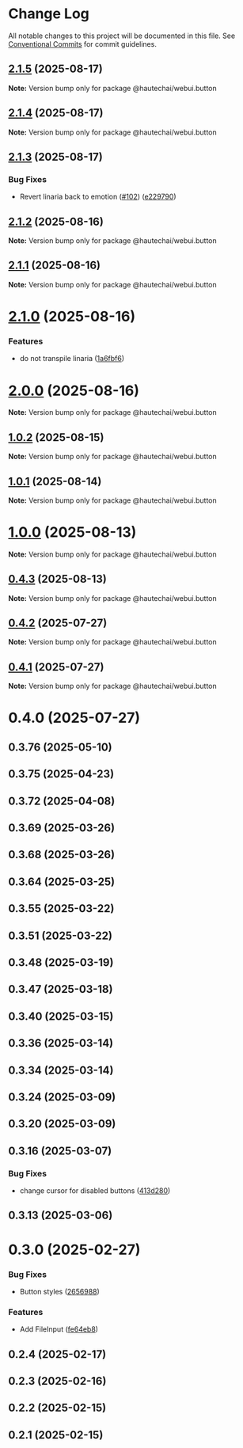 # Change Log

All notable changes to this project will be documented in this file.
See [Conventional Commits](https://conventionalcommits.org) for commit guidelines.

## [2.1.5](https://github.com/HautechAI/webui/compare/@hautechai/webui.button@2.1.4...@hautechai/webui.button@2.1.5) (2025-08-17)

**Note:** Version bump only for package @hautechai/webui.button

## [2.1.4](https://github.com/HautechAI/webui/compare/@hautechai/webui.button@2.1.3...@hautechai/webui.button@2.1.4) (2025-08-17)

**Note:** Version bump only for package @hautechai/webui.button

## [2.1.3](https://github.com/HautechAI/webui/compare/@hautechai/webui.button@2.1.2...@hautechai/webui.button@2.1.3) (2025-08-17)

### Bug Fixes

- Revert linaria back to emotion ([#102](https://github.com/HautechAI/webui/issues/102)) ([e229790](https://github.com/HautechAI/webui/commit/e229790dae8eba4b3037bbe41365e5a73ab7f6dc))

## [2.1.2](https://github.com/HautechAI/webui/compare/@hautechai/webui.button@2.1.1...@hautechai/webui.button@2.1.2) (2025-08-16)

**Note:** Version bump only for package @hautechai/webui.button

## [2.1.1](https://github.com/HautechAI/webui/compare/@hautechai/webui.button@2.1.0...@hautechai/webui.button@2.1.1) (2025-08-16)

**Note:** Version bump only for package @hautechai/webui.button

# [2.1.0](https://github.com/HautechAI/webui/compare/@hautechai/webui.button@1.0.2...@hautechai/webui.button@2.1.0) (2025-08-16)

### Features

- do not transpile linaria ([1a6fbf6](https://github.com/HautechAI/webui/commit/1a6fbf6353a0e5028040006b5045170cf83f1ba0))

# [2.0.0](https://github.com/HautechAI/webui/compare/@hautechai/webui.button@1.0.2...@hautechai/webui.button@2.0.0) (2025-08-16)

**Note:** Version bump only for package @hautechai/webui.button

## [1.0.2](https://github.com/HautechAI/webui/compare/@hautechai/webui.button@1.0.1...@hautechai/webui.button@1.0.2) (2025-08-15)

**Note:** Version bump only for package @hautechai/webui.button

## [1.0.1](https://github.com/HautechAI/webui/compare/@hautechai/webui.button@1.0.0...@hautechai/webui.button@1.0.1) (2025-08-14)

**Note:** Version bump only for package @hautechai/webui.button

# [1.0.0](https://github.com/HautechAI/webui/compare/@hautechai/webui.button@0.4.3...@hautechai/webui.button@1.0.0) (2025-08-13)

**Note:** Version bump only for package @hautechai/webui.button

## [0.4.3](https://github.com/HautechAI/webui/compare/@hautechai/webui.button@0.4.2...@hautechai/webui.button@0.4.3) (2025-08-13)

**Note:** Version bump only for package @hautechai/webui.button

## [0.4.2](https://github.com/HautechAI/webui/compare/@hautechai/webui.button@0.4.1...@hautechai/webui.button@0.4.2) (2025-07-27)

**Note:** Version bump only for package @hautechai/webui.button

## [0.4.1](https://github.com/HautechAI/webui/compare/@hautechai/webui.button@0.4.0...@hautechai/webui.button@0.4.1) (2025-07-27)

**Note:** Version bump only for package @hautechai/webui.button

# 0.4.0 (2025-07-27)

## 0.3.76 (2025-05-10)

## 0.3.75 (2025-04-23)

## 0.3.72 (2025-04-08)

## 0.3.69 (2025-03-26)

## 0.3.68 (2025-03-26)

## 0.3.64 (2025-03-25)

## 0.3.55 (2025-03-22)

## 0.3.51 (2025-03-22)

## 0.3.48 (2025-03-19)

## 0.3.47 (2025-03-18)

## 0.3.40 (2025-03-15)

## 0.3.36 (2025-03-14)

## 0.3.34 (2025-03-14)

## 0.3.24 (2025-03-09)

## 0.3.20 (2025-03-09)

## 0.3.16 (2025-03-07)

### Bug Fixes

- change cursor for disabled buttons ([413d280](https://github.com/HautechAI/webui/commit/413d280bf83b04631f82ae76b0c8ad961d1abb65))

## 0.3.13 (2025-03-06)

# 0.3.0 (2025-02-27)

### Bug Fixes

- Button styles ([2656988](https://github.com/HautechAI/webui/commit/2656988763cfa46585598d7a8840805249487753))

### Features

- Add FileInput ([fe64eb8](https://github.com/HautechAI/webui/commit/fe64eb8b167361fdf3b7eda2ebed135802ba74bf))

## 0.2.4 (2025-02-17)

## 0.2.3 (2025-02-16)

## 0.2.2 (2025-02-15)

## 0.2.1 (2025-02-15)

